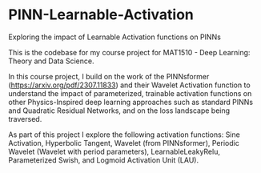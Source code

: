 # PINN-Learnable-Activation
Exploring the impact of Learnable Activation functions on PINNs

This is the codebase for my course project for MAT1510 - Deep Learning: Theory and Data Science. 

In this course project, I build on the work of the PINNsformer (https://arxiv.org/pdf/2307.11833) and their Wavelet Activation function to understand the impact of parameterized, trainable activation functions on other Physics-Inspired deep learning approaches such as standard PINNs and Quadratic Residual Networks, and on the loss landscape being traversed.

As part of this project I explore the following activation functions: Sine Activation, Hyperbolic Tangent, Wavelet (from PINNsformer), Periodic Wavelet (Wavelet with period parameters), LearnableLeakyRelu, Parameterized Swish, and Logmoid Activation Unit (LAU).
